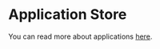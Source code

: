 # Application Store

You can read more about applications [here](/docs/developer-guide/orchestration/compute/README.md).